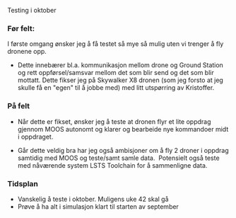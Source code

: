 
Testing i oktober


### Før felt:

I første omgang ønsker jeg å få testet så mye så mulig uten vi trenger å fly dronene opp. 
- Dette innebærer bl.a. kommunikasjon mellom drone og Ground Station og rett oppførsel/samsvar mellom det som blir send og det som blir mottatt. Dette fikser jeg på Skywalker X8 dronen (som jeg forsto at jeg skulle få en "egen" til å jobbe med) med litt utspørring av Kristoffer.  

### På felt 

- Når dette er fikset, ønsker jeg å teste at dronen flyr et lite oppdrag gjennom MOOS autonomt og klarer og bearbeide nye kommandoer midt i oppdraget. 

- Går dette veldig bra har jeg også ambisjoner om å fly 2 droner i oppdrag samtidig med MOOS og teste/samt samle data.  Potensielt også teste med nåværende system LSTS Toolchain for å sammenligne data.

### Tidsplan

- Vanskelig å teste i oktober. Muligens uke 42 skal gå
- Prøve å ha alt i simulasjon klart til starten av september 




